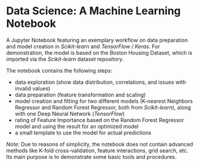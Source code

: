 # Data Science: A Machine Learning Notebook
A Jupyter Notebook featuring an exemplary workflow on data preparation and model creation in *Scikit-learn* and *TensorFlow / Keras*. For demonstration, the model is based on the Boston Housing Dataset, which is imported via the *Scikit-learn* dataset repository.

The notebook contains the following steps:
- data exploration (show data distribution, correlations, and issues with invalid values)
- data preparation (feature transformation and scaling)
- model creation and fitting for two different models (K-nearest Neighbors Regressor and Random Forest Regressor, both from *Scikit-learn*), along with one Deep Neural Network (*TensorFlow*)
- rating of Feature Importance based on the Random Forest Regressor model and using the result for an optimized model
- a small template to use the model for actual predictions

*Note:* Due to reasons of simplicity, the notebook does not contain advanced methods like K-fold cross-validation, feature interactions, grid search, etc. Its main purpose is to demonstrate some basic tools and procedures.
